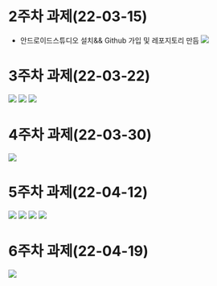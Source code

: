 # 2주차 과제(22-03-15)
- 안드로이드스튜디오 설치&& Github 가입 및 레포지토리 만듬
<img width="" height="" src="./picture/2st.png"></img> 

# 3주차 과제(22-03-22)
<img width="" height="" src="./picture/메인화면.png"></img> 
<img width="" height="" src="./picture/네이버.png"></img> 
<img width="" height="" src="./picture/전화걸기.png"></img> 

# 4주차 과제(22-03-30)
<img width="" height="" src="./picture/4st.png"></img>

# 5주차 과제(22-04-12)
<img width="" height="" src="./picture/실행결과1.png"></img>
<img width="" height="" src="./picture/실행결과2.png"></img>
<img width="" height="" src="./picture/Mainactivity.png"></img>
<img width="" height="" src="./picture/activity_main.png"></img>

# 6주차 과제(22-04-19)
<img width="" height="" src="./picture/6주차결과.png"></img>
